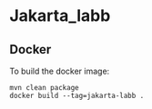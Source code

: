 # Jakarta_labb


## Docker

To build the docker image:

```
mvn clean package
docker build --tag=jakarta-labb .
```